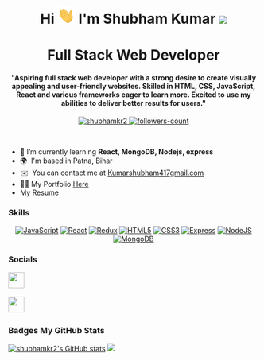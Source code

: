 <h1 align="center">
    Hi
    <img src="https://raw.githubusercontent.com/ABSphreak/ABSphreak/master/gifs/Hi.gif" width="35">    
    I'm Shubham Kumar
    <img src="https://camo.githubusercontent.com/d3359cb00ab0b5ed8f2e1fe3fceb4fbaf3b614340f8c0db99c17b9f50b351770/68747470733a2f2f656d6f6a69732e736c61636b6d6f6a69732e636f6d2f656d6f6a69732f696d616765732f313533313834393433302f343234362f626c6f622d73756e676c61737365732e6769663f31353331383439343330" width="35">
</h1>

# <h1 align="center">Full Stack Web Developer</h1>
  <h4 align="center">"Aspiring full stack web developer with a strong desire to create visually appealing and user-friendly websites. Skilled in HTML, CSS, JavaScript, React and various frameworks eager to learn more. Excited to use my abilities to deliver better results for users."</h3>

<!----------------------------------- Profile View Section ------------------------------------>

<p align="center">
    <a href="https://github.com/shubhamkr2">
        <img src="https://komarev.com/ghpvc/?username=shubhamkr2&label=Profile%20views&color=0e75b6&style=flat" alt="shubhamkr2" />
    </a>
    <a href="https://github.com/shubhamkr2?tab=followers">
        <img src="https://img.shields.io/github/followers/shubhamkr2?label=Followers&style=social" alt="followers-count">
    </a>
</p>
<br> 

- 🌱 I’m currently learning **React, MongoDB, Nodejs, express**
- 🌍  I'm based in Patna,
  Bihar
- ✉️  You can contact me at
  [Kumarshubham417gmail.com](mailto:Kumarshubham417gmail.com)
- 👨‍💻 My Portfolio <a href="https://shubhamkr2.github.io/" >Here</a>
- <a href="https://drive.google.com/file/d/1Q3jiQzC6umXJF8DQfDoYP7hQbAzFtsGI/view" >My Resume</a>

### Skills

<p align="center"> 
  <a
    href="https://developer.mozilla.org/en-US/docs/Web/JavaScript"
    target="_blank"
    rel="noreferrer"
    ><img
      src="https://raw.githubusercontent.com/danielcranney/readme-generator/main/public/icons/skills/javascript-colored.svg"
      width="66"
      height="66"
      alt="JavaScript"
  /></a>
  <a href="https://reactjs.org/" target="_blank" rel="noreferrer"
    ><img
      src="https://raw.githubusercontent.com/danielcranney/readme-generator/main/public/icons/skills/react-colored.svg"
      width="66"
      height="66"
      alt="React"
  /></a>
  <a href="https://redux.js.org/" target="_blank" rel="noreferrer"
    ><img
      src="https://raw.githubusercontent.com/danielcranney/readme-generator/main/public/icons/skills/redux-colored.svg"
      width="66"
      height="66"
      alt="Redux"
  /></a>
  <a href="https://nextjs.org/docs" target="_blank" rel="noreferrer">
    <img
      src="https://raw.githubusercontent.com/danielcranney/readme-generator/main/public/icons/skills/html5-colored.svg"
      width="66"
      height="66"
      alt="HTML5"
  /></a>
  <a href="https://www.w3.org/TR/CSS/#css" target="_blank" rel="noreferrer"
    ><img
      src="https://raw.githubusercontent.com/danielcranney/readme-generator/main/public/icons/skills/css3-colored.svg"
      width="66"
      height="66"
      alt="CSS3"
  /></a>
  <a href="https://expressjs.com/" target="_blank" rel="noreferrer"
    ><img
      src="https://raw.githubusercontent.com/danielcranney/readme-generator/main/public/icons/skills/express-colored.svg"
      width="66"
      height="66"
      alt="Express"
  /></a>
  <a href="https://nodejs.org/en/" target="_blank" rel="noreferrer"
    ><img
      src="https://raw.githubusercontent.com/danielcranney/readme-generator/main/public/icons/skills/nodejs-colored.svg"
      width="66"
      height="66"
      alt="NodeJS"
  /></a>
  <a href="https://www.mongodb.com/" target="_blank" rel="noreferrer"
    ><img
      src="https://raw.githubusercontent.com/danielcranney/readme-generator/main/public/icons/skills/mongodb-colored.svg"
      width="66"
      height="66"
      alt="MongoDB"
  /></a>
</p>

### Socials

<div align="left">
  <a href="https://www.github.com/shubhamkr2" target="_blank" rel="noreferrer"
    ><img
      src="https://raw.githubusercontent.com/danielcranney/readme-generator/main/public/icons/socials/github.svg"
      width="32"
      height="32"
  /></a>

<a
    href="https://www.linkedin.com/in/shubhamkr2" 
    target="_blank"
    rel="noreferrer"
    ><img
      src="https://raw.githubusercontent.com/danielcranney/readme-generator/main/public/icons/socials/linkedin.svg"
      width="32"
      height="32"
  /></a>

</div>

### Badges<b> My GitHub Stats</b>

<a href="http://www.github.com/shubhamkr2">
<img
    src="https://github-readme-stats.vercel.app/api?username=shubhamkr2&show_icons=true&hide=&count_private=true&title_color=10b981&text_color=000000&icon_color=ef4444&bg_color=ffffff&hide_border=true&show_icons=true"
    alt="shubhamkr2's GitHub stats" /></a>
    <a href="http://www.github.com/shubhamkr2">
    <img
    src="https://github-readme-streak-stats.herokuapp.com/?user=shubhamkr2&stroke=000000&background=ffffff&ring=10b981&fire=10b981&currStreakNum=000000&currStreakLabel=10b981&sideNums=000000&sideLabels=000000&dates=000000&hide_border=true"
/></a>
<!-- <a href="http://www.github.com/shubhamkr2"
  ><img
    src="https://activity-graph.herokuapp.com/graph?username=shubhamkr2&bg_color=ffffff&color=000000&line=ef4444&point=000000&area_color=ffffff&area=true&hide_border=true&custom_title=GitHub%20Commits%20Graph"
    alt="GitHub Commits Graph" />
    </a> -->
<!--     <br>
<p align="center">
<p><img align="left" src="https://github-readme-stats.vercel.app/api/top-langs?username=shubhamkr2&show_icons=true&locale=en&layout=compact" alt="shubhamkr2" /></p>
<br> -->
